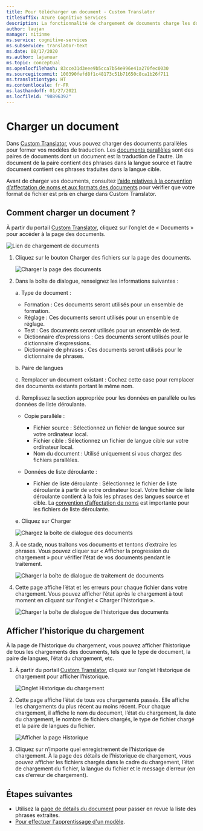 ```yaml
---
title: Pour télécharger un document - Custom Translator
titleSuffix: Azure Cognitive Services
description: La fonctionnalité de chargement de documents charge les documents parallèles (deux documents, l'un correspondant à l'original et l’autre à la traduction) dans le service.
author: laujan
manager: nitinme
ms.service: cognitive-services
ms.subservice: translator-text
ms.date: 08/17/2020
ms.author: lajanuar
ms.topic: conceptual
ms.openlocfilehash: 83cce31d3eee9b5cca7b54e996e41a270fec0030
ms.sourcegitcommit: 100390fefd8f1c48173c51b71650c8ca1b26f711
ms.translationtype: HT
ms.contentlocale: fr-FR
ms.lasthandoff: 01/27/2021
ms.locfileid: "98896392"
---
```

# <a name="upload-a-document"></a>Charger un document

Dans [Custom Translator](https://portal.customtranslator.azure.ai), vous pouvez charger des documents parallèles pour former vos modèles de traduction. Les [documents parallèles](what-are-parallel-documents.md) sont des paires de documents dont un document est la traduction de l'autre. Un document de la paire contient des phrases dans la langue source et l’autre document contient ces phrases traduites dans la langue cible.

Avant de charger vos documents, consultez [l’aide relatives à la convention d’affectation de noms et aux formats des documents](document-formats-naming-convention.md) pour vérifier que votre format de fichier est pris en charge dans Custom Translator.

## <a name="how-to-upload-document"></a>Comment charger un document ?

À partir du portail [Custom Translator](https://portal.customtranslator.azure.ai), cliquez sur l’onglet de « Documents » pour accéder à la page des documents.

![Lien de chargement de documents](media/how-to/how-to-upload-1.png)


1.  Cliquez sur le bouton Charger des fichiers sur la page des documents.

    ![Charger la page des documents](media/how-to/how-to-upload-2.png)

2.  Dans la boîte de dialogue, renseignez les informations suivantes :

    a.  Type de document :

    -  Formation : Ces documents seront utilisés pour un ensemble de formation.
    -  Réglage : Ces documents seront utilisés pour un ensemble de réglage.
    -  Test : Ces documents seront utilisés pour un ensemble de test.
    -  Dictionnaire d’expressions : Ces documents seront utilisés pour le dictionnaire d’expressions.
    -  Dictionnaire de phrases : Ces documents seront utilisés pour le dictionnaire de phrases.

    b.  Paire de langues

    c.  Remplacer un document existant : Cochez cette case pour remplacer des documents existants portant le même nom.

    d.  Remplissez la section appropriée pour les données en parallèle ou les données de liste déroulante.

    -  Copie parallèle :
        -  Fichier source : Sélectionnez un fichier de langue source sur votre ordinateur local.
        -  Fichier cible : Sélectionnez un fichier de langue cible sur votre ordinateur local.
        -  Nom du document : Utilisé uniquement si vous chargez des fichiers parallèles.

    - Données de liste déroulante :
        -  Fichier de liste déroulante : Sélectionnez le fichier de liste déroulante à partir de votre ordinateur local. Votre fichier de liste déroulante contient à la fois les phrases des langues source et cible. La [convention d’affectation de noms](document-formats-naming-convention.md) est importante pour les fichiers de liste déroulante.

    e.  Cliquez sur Charger

    ![Chargez la boîte de dialogue des documents](media/how-to/how-to-upload-dialog.png)

3.  À ce stade, nous traitons vos documents et tentons d’extraire les phrases. Vous pouvez cliquer sur « Afficher la progression du chargement » pour vérifier l’état de vos documents pendant le traitement.

    ![Charger la boîte de dialogue de traitement de documents](media/how-to/how-to-upload-processing-dialog.png)

4.  Cette page affiche l’état et les erreurs pour chaque fichier dans votre chargement. Vous pouvez afficher l’état après le chargement à tout moment en cliquant sur l’onglet « Charger l’historique ».

    ![Charger la boîte de dialogue de l’historique des documents](media/how-to/how-to-upload-document-history.png)


## <a name="view-upload-history"></a>Afficher l’historique du chargement

À la page de l’historique du chargement, vous pouvez afficher l’historique de tous les chargements des documents, tels que le type de document, la paire de langues, l’état du chargement, etc.

1. À partir du portail [Custom Translator](https://portal.customtranslator.azure.ai), cliquez sur l’onglet Historique de chargement pour afficher l’historique.

    ![Onglet Historique du chargement](media/how-to/how-to-upload-history-1.png)

2. Cette page affiche l’état de tous vos chargements passés. Elle affiche les chargements du plus récent au moins récent. Pour chaque chargement, il affiche le nom du document, l’état du chargement, la date du chargement, le nombre de fichiers chargés, le type de fichier chargé et la paire de langues du fichier.

    ![Afficher la page Historique](media/how-to/how-to-document-history-2.png)

3. Cliquez sur n’importe quel enregistrement de l’historique de chargement. À la page des détails de l’historique de chargement, vous pouvez afficher les fichiers chargés dans le cadre du chargement, l’état de chargement du fichier, la langue du fichier et le message d’erreur (en cas d’erreur de chargement).

## <a name="next-steps"></a>Étapes suivantes

- Utilisez la [page de détails du document](how-to-view-document-details.md) pour passer en revue la liste des phrases extraites.
- [Pour effectuer l'apprentissage d'un modèle](how-to-train-model.md).

